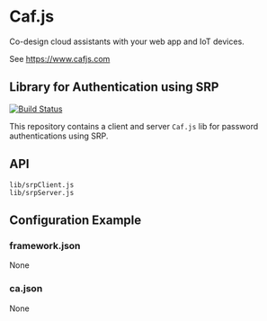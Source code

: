 # Caf.js

Co-design cloud assistants with your web app and IoT devices.

See https://www.cafjs.com

## Library for Authentication using SRP

[![Build Status](https://github.com/cafjs/caf_srp/actions/workflows/push.yml/badge.svg)](https://github.com/cafjs/caf_srp/actions/workflows/push.yml)

This repository contains a client and server `Caf.js` lib for password authentications using SRP.

## API

    lib/srpClient.js
    lib/srpServer.js

## Configuration Example

### framework.json

None


### ca.json

None
